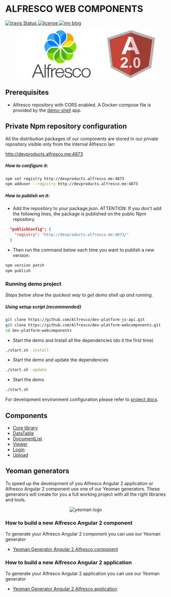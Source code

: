 # ALFRESCO WEB COMPONENTS

<p>
<a title='Build Status' href="https://travis-ci.com/Alfresco/dev-platform-webcomponents">
  <img src='https://travis-ci.com/Alfresco/dev-platform-webcomponents.svg?token=FPzV2wyyCU8imY6wHR2B&branch=master'  alt='travis Status' />
</a>
  <a href='https://raw.githubusercontent.com/Alfresco/dev-platform-webcomponents/master/ng2-components/ng2-alfresco-viewer/LICENSE'>
     <img src='https://img.shields.io/hexpm/l/plug.svg' alt='license' />
  </a>
  <a href='https://www.alfresco.com/'>
     <img src='https://img.shields.io/badge/style-component-green.svg?label=alfresco' alt='my blog' />
  </a>
</p>
  
<p align="center">
  <img title="alfresco" alt='alfresco' src='assets/alfresco.png'  width="280px" height="150px"></img>
  <img title="angular2" alt='angular2' src='assets/angular2.png'  width="150px" height="150px"></img>    
</p>

## Prerequisites

- Alfresco repository with CORS enabled. A Docker-compose file is provided by the [demo-shell](demo-shell-ng2/README.md) app.

## Private Npm repository configuration

All the distribution packages of our components are stored in our private repository visible only from the internal Alfresco lan: 

http://devproducts.alfresco.me:4873

##### How to configure it:

```sh
npm set registry http://devproducts.alfresco.me:4873
npm adduser --registry http://devproducts.alfresco.me:4873
```

##### How to publish on it:

- Add the repository to your package.json. 
ATTENTION: If you don't add the following lines, the package is published on the public Npm repository.

```json
  "publishConfig": {
    "registry": "http://devproducts.alfresco.me:4873/"
  }
```
- Then run the command below each time you want to publish a new version:

```sh
npm version patch
npm publish
```

### Running demo project

*Steps below show the quickest way to get demo shell up and running.*

##### Using setup script (recommended)

```sh
git clone https://github.com/Alfresco/dev-platform-js-api.git
git clone https://github.com/Alfresco/dev-platform-webcomponents.git
cd dev-platform-webcomponents
```

* Start the demo and Install all the dependencies (do it the first time)

```sh
./start.sh -install
```

* Start the demo and update the dependencies

```sh
./start.sh -update
```

* Start the demo 

```sh
./start.sh
```

For development environment configuration please refer to [project docs](demo-shell-ng2/README.md).

## Components

- [Core library](ng2-components/ng2-alfresco-core/README.md)
- [DataTable](ng2-components/ng2-alfresco-datatable/README.md)
- [DocumentList](ng2-components/ng2-alfresco-documentlist/README.md)
- [Viewer](ng2-components/ng2-alfresco-viewer/README.md)
- [Login](ng2-components/ng2-alfresco-login/README.md)
- [Upload](ng2-components/ng2-alfresco-upload/README.md)

## Yeoman generators

To speed up the development of you Alfresco Angular 2 application or Alfresco Angular 2 component use one of our Yeoman generators. These
generators will create for you a full working project with all the right libraries and tools.

<p align="center">
  <img title="yeoman generator" src='https://github.com/yeoman/media/blob/master/optimized/yeoman-150x150-opaque.png' alt='yeoman logo'  />
</p>

### How to build a new Alfresco Angular 2 component

To generate your Alfresco Angular 2 component you can use our Yeoman generator

- [Yeoman Generator Angular 2 Alfresco component](https://github.com/Alfresco/generator-ng2-alfresco-component)


### How to build a new Alfresco Angular 2 application

To generate your Alfresco Angular 2 application you can use our Yeoman generator

- [Yeoman Generator Angular 2 Alfresco application](https://github.com/Alfresco/generator-ng2-alfresco-app)



